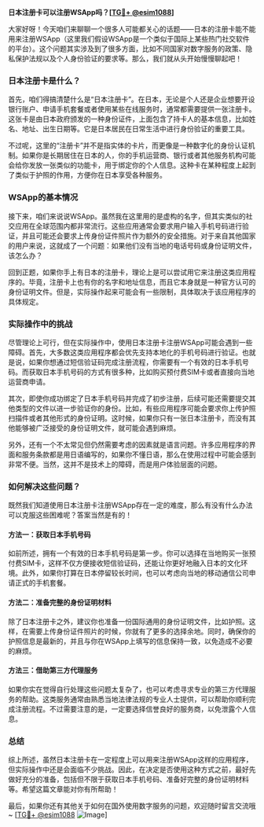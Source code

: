 **日本注册卡可以注册WSApp吗？[[TG💪+ @esim1088](https://t.me/s/esim1088)]**

大家好呀！今天咱们来聊聊一个很多人可能都关心的话题——日本的注册卡能不能用来注册WSApp（这里我们假设WSApp是一个类似于国际上某些热门社交软件的平台）。这个问题其实涉及到了很多方面，比如不同国家对数字服务的政策、隐私保护法规以及个人身份验证的要求等。那么，我们就从头开始慢慢聊起吧！

### 日本注册卡是什么？

首先，咱们得搞清楚什么是“日本注册卡”。在日本，无论是个人还是企业想要开设银行账户、申请手机套餐或者使用某些在线服务时，通常都需要提供一张注册卡。这张卡是由日本政府颁发的一种身份证件，上面包含了持卡人的基本信息，比如姓名、地址、出生日期等。它是日本居民在日常生活中进行身份验证的重要工具。

不过呢，这里的“注册卡”并不是指实体的卡片，而更像是一种数字化的身份认证机制。如果你是长期居住在日本的人，你的手机运营商、银行或者其他服务机构可能会给你发放一张类似的功能卡，用于绑定你的个人信息。这种卡在某种程度上起到了类似于护照的作用，方便你在日本享受各种服务。

### WSApp的基本情况

接下来，咱们来说说WSApp。虽然我在这里用的是虚构的名字，但其实类似的社交应用在全球范围内都非常流行。这些应用通常会要求用户输入手机号码进行验证，并且可能还会要求上传身份证件照片作为额外的安全措施。对于来自其他国家的用户来说，这就成了一个问题：如果他们没有当地的电话号码或身份证明文件，该怎么办？

回到正题，如果你手上有日本的注册卡，理论上是可以尝试用它来注册这类应用程序的。毕竟，注册卡上也有你的名字和地址信息，而且它本身就是一种官方认可的身份证明文件。但是，实际操作起来可能会有一些限制，具体取决于该应用程序的具体规定。

### 实际操作中的挑战

尽管理论上可行，但在实际操作中，使用日本注册卡注册WSApp可能会遇到一些障碍。首先，大多数这类应用程序都会优先支持本地化的手机号码进行验证。也就是说，如果你想通过短信验证码完成注册流程，你需要有一个有效的日本手机号码。而获取日本手机号码的方式有很多种，比如购买预付费SIM卡或者直接向当地运营商申请。

其次，即使你成功绑定了日本手机号码并完成了初步注册，后续可能还需要提交其他类型的文件以进一步验证你的身份。比如，有些应用程序可能会要求你上传护照扫描件或者其他形式的身份证明。这时候，如果你只有一张日本注册卡，而没有其他能够被广泛接受的身份证明文件，就可能会遇到麻烦。

另外，还有一个不太常见但仍然需要考虑的因素就是语言问题。许多应用程序的界面和服务条款都是用日语编写的，如果你不懂日语，那么在使用过程中可能会感到非常不便。当然，这并不是技术上的障碍，而是用户体验层面的问题。

### 如何解决这些问题？

既然我们知道使用日本注册卡注册WSApp存在一定的难度，那么有没有什么办法可以克服这些困难呢？答案当然是有的！

#### 方法一：获取日本手机号码
如前所述，拥有一个有效的日本手机号码是第一步。你可以选择在当地购买一张预付费SIM卡，这样不仅方便接收短信验证码，还能让你更好地融入日本的文化环境。此外，如果你打算在日本停留较长时间，也可以考虑向当地的移动通信公司申请正式的手机套餐。

#### 方法二：准备完整的身份证明材料
除了日本注册卡之外，建议你也准备一份国际通用的身份证明文件，比如护照。这样，在需要上传身份证件照片的时候，你就有了更多的选择余地。同时，确保你的护照信息是最新的，并且与你在WSApp上填写的信息保持一致，以免造成不必要的麻烦。

#### 方法三：借助第三方代理服务
如果你实在觉得自行处理这些问题太复杂了，也可以考虑寻求专业的第三方代理服务的帮助。这类服务通常由熟悉当地法律法规的专业人士提供，可以帮助你顺利完成注册流程。不过需要注意的是，一定要选择信誉良好的服务商，以免泄露个人信息。

### 总结

综上所述，虽然日本注册卡在一定程度上可以用来注册WSApp这样的应用程序，但实际操作中还是会面临不少挑战。因此，在决定是否使用这种方式之前，最好先做好充分的准备，包括但不限于获取日本手机号码、准备好完整的身份证明材料等。希望这篇文章能对你有所帮助！

最后，如果你还有其他关于如何在国外使用数字服务的问题，欢迎随时留言交流哦~ [[TG💪+ @esim1088](https://t.me/s/esim1088) ![Image](https://i.postimg.cc/4NQfJmqS/Snipaste-2025-05-13-00-14-12.png)]